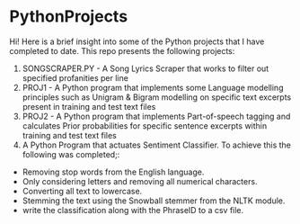 # PythonProjects

Hi! Here is a brief insight into some of the Python projects that I have completed to date. This repo presents the following projects:

1. SONGSCRAPER.PY - A Song Lyrics Scraper that works to filter out specified profanities per line
2. PROJ1 - A Python program that implements some Language modelling principles such as Unigram & Bigram modelling on specific text excerpts present in training and test text files 
3. PROJ2 - A Python program that implements Part-of-speech tagging and calculates Prior probabilities for specific sentence excerpts within training and test text files 
4. A Python Program that actuates Sentiment Classifier. To achieve this the following was completed;:
- Removing stop words from the English language.
- Only considering letters and removing all numerical characters.
- Converting all text to lowercase.
- Stemming the text using the Snowball stemmer from the NLTK module.
- write the classification along with the PhraseID to a csv file.
